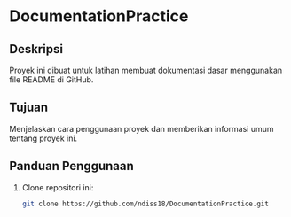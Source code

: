 # DocumentationPractice

## Deskripsi
Proyek ini dibuat untuk latihan membuat dokumentasi dasar menggunakan file README di GitHub.

## Tujuan
Menjelaskan cara penggunaan proyek dan memberikan informasi umum tentang proyek ini.

## Panduan Penggunaan
1. Clone repositori ini:
   ```bash
   git clone https://github.com/ndiss18/DocumentationPractice.git

